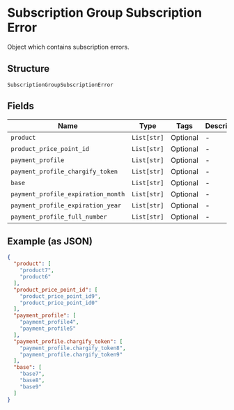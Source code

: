 
# Subscription Group Subscription Error

Object which contains subscription errors.

## Structure

`SubscriptionGroupSubscriptionError`

## Fields

| Name | Type | Tags | Description |
|  --- | --- | --- | --- |
| `product` | `List[str]` | Optional | - |
| `product_price_point_id` | `List[str]` | Optional | - |
| `payment_profile` | `List[str]` | Optional | - |
| `payment_profile_chargify_token` | `List[str]` | Optional | - |
| `base` | `List[str]` | Optional | - |
| `payment_profile_expiration_month` | `List[str]` | Optional | - |
| `payment_profile_expiration_year` | `List[str]` | Optional | - |
| `payment_profile_full_number` | `List[str]` | Optional | - |

## Example (as JSON)

```json
{
  "product": [
    "product7",
    "product6"
  ],
  "product_price_point_id": [
    "product_price_point_id9",
    "product_price_point_id0"
  ],
  "payment_profile": [
    "payment_profile4",
    "payment_profile5"
  ],
  "payment_profile.chargify_token": [
    "payment_profile.chargify_token8",
    "payment_profile.chargify_token9"
  ],
  "base": [
    "base7",
    "base8",
    "base9"
  ]
}
```

